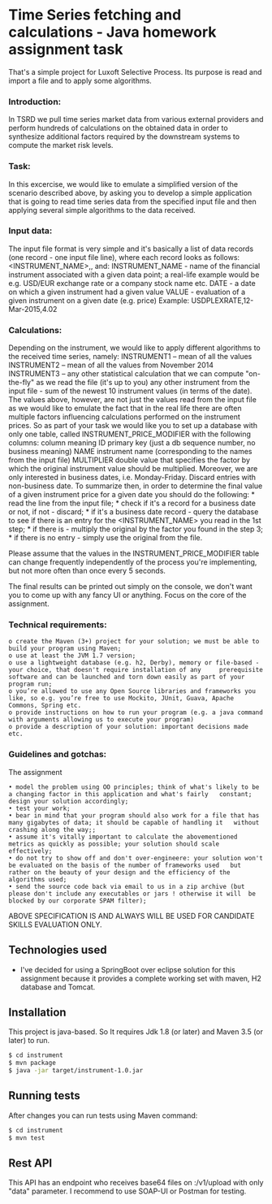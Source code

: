 # Time Series fetching and calculations - Java homework assignment task

That's a simple project for Luxoft Selective Process.
Its purpose is read and import a file and to apply some algorithms.

### Introduction:
	
In TSRD we pull time series market data from various external providers and perform hundreds of calculations on the obtained data in order
to synthesize additional factors required by the downstream systems to compute the market risk levels.

### Task:
	
In this excercise, we would like to emulate a simplified version of the scenario described above, by asking you to develop a simple
application that is going to read time series data from the specified input file and then applying several simple algorithms to the data received.

### Input data:
	
The input file format is very simple and it's basically a list of data records (one record - one input file line), where each record looks as
follows:
<INSTRUMENT_NAME>,<DATE>,<VALUE>
and:
INSTRUMENT_NAME - name of the financial instrument associated with a given data point; a real-life example would be e.g. USD/EUR
exchange rate or a company stock name etc.
DATE - a date on which a given instrument had a given value
VALUE - evaluation of a given instrument on a given date (e.g. price)
Example: USDPLEXRATE,12-Mar-2015,4.02

### Calculations:
	
Depending on the instrument, we would like to apply different algorithms to the received time series, namely:
INSTRUMENT1 – mean of all the values
INSTRUMENT2 – mean of all the values from November 2014
INSTRUMENT3 – any other statistical calculation that we can compute "on-the-fly" as we read the file (it's up to you)
any other instrument from the input file - sum of the newest 10 instrument values (in terms of the date).
The values above, however, are not just the values read from the input file as we would like to emulate the fact that in the real life there are
often multiple factors influencing calculations performed on the instrument prices.
So as part of your task we would like you to set up a database with only one table, called INSTRUMENT_PRICE_MODIFIER with the
following columns:
column meaning
ID primary key (just a db sequence number, no business meaning)
NAME instrument name (corresponding to the names from the input file)
MULTIPLIER double value that specifies the factor by which the original instrument value should be multiplied.
Moreover, we are only interested in business dates, i.e. Monday-Friday. Discard entries with non-business date.
To summarize then, in order to determine the final value of a given instrument price for a given date you should do the following:
	* read the line from the input file;
	* check if it's a record for a business date or not, if not - discard;
	* if it's a business date record - query the database to see if there is an entry for the <INSTRUMENT_NAME> you read in the 1st step;
	* if there is - multiply the original <VALUE> by the factor you found in the step 3;
	* if there is no entry - simply use the original <VALUE> from the file.

Please assume that the values in the INSTRUMENT_PRICE_MODIFIER table can change frequently independently of the process you're implementing, but not more often than once every 5 seconds.


The final results can be printed out simply on the console, we don't want you to come up with any fancy UI or anything. Focus on the core of
the assignment.


### Technical requirements:
	
	o create the Maven (3+) project for your solution; we must be able to build your program using Maven;
	o use at least the JVM 1.7 version;
	o use a lightweight database (e.g. h2, Derby), memory or file-based - your choice, that doesn't require installation of any 	prerequisite software and can be launched and torn down easily as part of your program run;
	o you’re allowed to use any Open Source libraries and frameworks you like, so e.g. you’re free to use Mockito, JUnit, Guava, Apache   	Commons, Spring etc.
	o provide instructions on how to run your program (e.g. a java command with arguments allowing us to execute your program)
	o provide a description of your solution: important decisions made etc.
	

### Guidelines and gotchas:
	
The assignment

	• model the problem using OO principles; think of what's likely to be a changing factor in this application and what's fairly 	constant; design your solution accordingly;
	• test your work;
	• bear in mind that your program should also work for a file that has many gigabytes of data; it should be capable of handling it 	without crashing along the way;;
	• assume it's vitally important to calculate the abovementioned metrics as quickly as possible; your solution should scale 	effectively;
	• do not try to show off and don't over-engineere: your solution won't be evaluated on the basis of the number of frameworks used 	but rather on the beauty of your design and the efficiency of the algorithms used;
	• send the source code back via email to us in a zip archive (but please don't include any executables or jars ! otherwise it will 	be blocked by our corporate SPAM filter);
	

ABOVE SPECIFICATION IS AND ALWAYS WILL BE USED FOR CANDIDATE SKILLS EVALUATION ONLY.

## Technologies used

* I've decided for using a SpringBoot over eclipse solution for this assignment because it provides a complete working set with maven, H2 database and Tomcat.

## Installation

This project is java-based. So It requires Jdk 1.8 (or later) and Maven 3.5 (or later)  to run.

```sh
$ cd instrument
$ mvn package
$ java -jar target/instrument-1.0.jar 
```

## Running tests
After changes you can run tests using Maven command:
```sh
$ cd instrument
$ mvn test
```

## Rest API

 This API has an  endpoint who receives base64 files on <host>:<port>/v1/upload with only "data" parameter. 
 I recommend to use SOAP-UI or Postman for testing.
